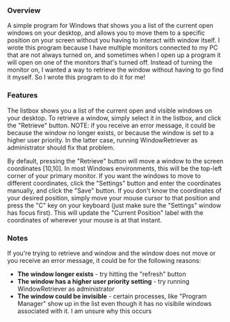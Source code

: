 ### Overview

A simple program for Windows that shows you a list of the current open windows on your desktop, and allows you to move them to a specific position on your screen without you having to interact with window itself.  I wrote this program because I have multiple monitors connected to my PC that are not always turned on, and sometimes when I open up a program it will open on one of the monitors that's turned off.  Instead of turning the monitor on, I wanted a way to retrieve the window without having to go find it myself.  So I wrote this program to do it for me!

### Features

The listbox shows you a list of the current open and visible windows on your desktop.  To retrieve a window, simply select it in the listbox, and click the "Retrieve" button.  NOTE: if you receive an error message, it could be because the window no longer exists, or because the window is set to a higher user priority.  In the latter case, running WindowRetriever as administrator should fix that problem.

By default, pressing the "Retrieve" button will move a window to the screen coordinates [10,10].  In most Windows environments, this will be the top-left corner of your primary monitor.  If you want the windows to move to different coordinates, click the "Settings" button and enter the coordinates manually, and click the "Save" button.  If you don't know the coordinates of your desired position, simply move your mouse cursor to that position and press the "C" key on your keyboard (just make sure the "Settings" window has focus first).  This will update the "Current Position" label with the coordinates of wherever your mouse is at that instant.

### Notes

If you're trying to retrieve and window and the window does not move or you receive an error message, it could be for the following reasons:

+ **The window longer exists** - try hitting the "refresh" button
+ **The window has a higher user priority setting** - try running WindowRetriever as administrator
+ **The window could be invisible** - certain processes, like "Program Manager" show up in the list even though it has no visibile windows associated with it. I am unsure why this occurs
